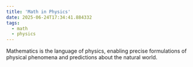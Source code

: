 ```yaml
---
title: 'Math in Physics'
date: 2025-06-24T17:34:41.884332
tags:
  - math
  - physics
---
```


Mathematics is the language of physics, enabling precise formulations of physical phenomena and predictions about the natural world.
